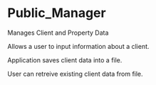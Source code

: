 Public_Manager
=============

Manages Client and Property Data

Allows a user to input information about a client.

Application saves client data into a file. 

User can retreive existing client data from file. 

